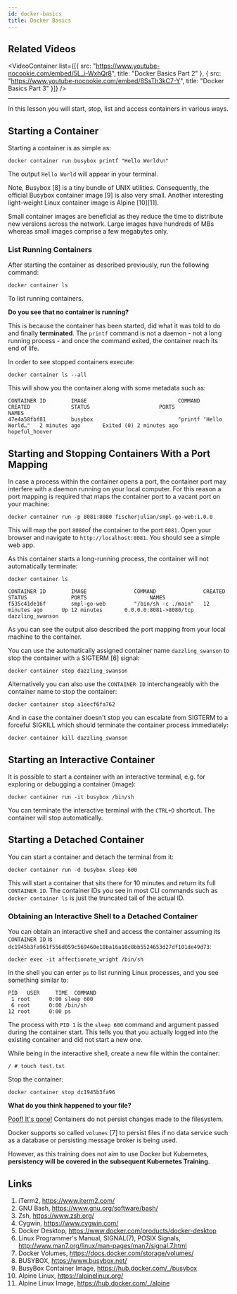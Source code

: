 ```yaml
---
id: docker-basics
title: Docker Basics
---
```


## Related Videos

<VideoContainer
  list={[{
    src: "https://www.youtube-nocookie.com/embed/5L_i-WxhQr8",
    title: "Docker Basics Part 2"
  },
  {
    src: "https://www.youtube-nocookie.com/embed/8SsTh3kC7-Y",
    title: "Docker Basics Part 3"
  }]}
/>

---

In this lesson you will start, stop, list and access containers in various ways.

## Starting a Container

Starting a container is as simple as:

    docker container run busybox printf "Hello World\n"

The output `Hello World` will appear in your terminal.

Note, Busybox [8] is a tiny bundle of UNIX utilities. Consequently, the official Busybox container image [9] is also very small. Another interesting light-weight Linux container image is Alpine [10][11].

Small container images are beneficial as they reduce the time to distribute new versions across the network. Large images have hundreds of MBs whereas small images comprise a few megabytes only.

### List Running Containers

After starting the container as described previously, run the following command:

    docker container ls

To list running containers.

**Do you see that no container is running?**

This is because the container has been started, did what it was told to do and finally **terminated**. The `printf` command is not a daemon - not a long running process - and once the command exited, the container reach its end of life.

In order to see stopped containers execute:

    docker container ls --all

This will show you the container along with some metadata such as:

    CONTAINER ID        IMAGE                             COMMAND                  CREATED             STATUS                      PORTS               NAMES
    47e4a58fbf81        busybox                           "printf 'Hello World…"   2 minutes ago       Exited (0) 2 minutes ago                        hopeful_hoover

## Starting and Stopping Containers With a Port Mapping

In case a process within the container opens a port, the container port may interfere with a daemon running on your local computer. For this reason a port mapping is required that maps the container port to a vacant port on your machine:

    docker container run -p 8081:8080 fischerjulian/smpl-go-web:1.0.0

This will map the port `8080`of the container to the port `8081`. Open your browser and navigate to `http://localhost:8081`. You should see a simple web app.

As this container starts a long-running process, the container will not automatically terminate:

    docker container ls

    CONTAINER ID        IMAGE               COMMAND               CREATED             STATUS              PORTS                    NAMES
    f535c41de16f        smpl-go-web         "/bin/sh -c ./main"   12 minutes ago      Up 12 minutes       0.0.0.0:8081->8080/tcp   dazzling_swanson

As you can see the output also described the port mapping from your local machine to the container.

You can use the automatically assigned container name `dazzling_swanson` to stop the container with a SIGTERM [6] signal:

    docker container stop dazzling_swanson

Alternatively you can also use the `CONTAINER ID` interchangeably with the container name to stop the container:

    docker container stop a1eecf6fa762

And in case the container doesn't stop you can escalate from SIGTERM to a forceful SIGKILL which should terminate the container process immediately:

    docker container kill dazzling_swanson

## Starting an Interactive Container

It is possible to start a container with an interactive terminal, e.g. for exploring or debugging a container (image):

    docker container run -it busybox /bin/sh

You can terminate the interactive terminal with the `CTRL+D` shortcut. The container will stop automatically.

## Starting a Detached Container

You can start a container and detach the terminal from it:

    docker container run -d busybox sleep 600

This will start a container that sits there for 10 minutes and return its full `CONTAINER ID`. The container IDs you see in most CLI commands such as `docker container ls` is just the truncated tail of the actual ID.

### Obtaining an Interactive Shell to a Detached Container

You can obtain an interactive shell and access the container assuming its `CONTAINER ID` is `dc1945b3fa961f556d059c569460e18ba16a10c8bb5524653d27df101de49d73`:

    docker exec -it affectionate_wright /bin/sh

In the shell you can enter `ps` to list running Linux processes, and you see something similar to:

    PID   USER     TIME  COMMAND
     1 root      0:00 sleep 600
     6 root      0:00 /bin/sh
    12 root      0:00 ps

The process with `PID 1` is the `sleep 600` command and argument passed during the container start. This tells you that you actually logged into the existing container and did not start a new one.

While being in the interactive shell, create a new file within the container:

    / # touch test.txt

Stop the container:

    docker container stop dc1945b3fa96

**What do you think happened to your file?**

[Poof! It's gone!](https://www.youtube.com/watch?v=NmFo-LKHGY0) Containers do not persist changes made to the filesystem.

Docker supports so called `volumes` [7] to persist files if no data service such as a database or persisting message broker is being used.

However, as this training does not aim to use Docker but Kubernetes, **persistency will be covered in the subsequent Kubernetes Training**.

## Links

1. iTerm2, https://www.iterm2.com/
2. GNU Bash, https://www.gnu.org/software/bash/
3. Zsh, https://www.zsh.org/
4. Cygwin, https://www.cygwin.com/
5. Docker Desktop, https://www.docker.com/products/docker-desktop
6. Linux Programmer's Manual, SIGNAL(7), POSIX Signals, http://www.man7.org/linux/man-pages/man7/signal.7.html
7. Docker Volumes, https://docs.docker.com/storage/volumes/
8. BUSYBOX, https://www.busybox.net/
9. BusyBox Container Image, https://hub.docker.com/_/busybox
10. Alpine Linux, https://alpinelinux.org/
11. Alpine Linux Image, https://hub.docker.com/_/alpine
